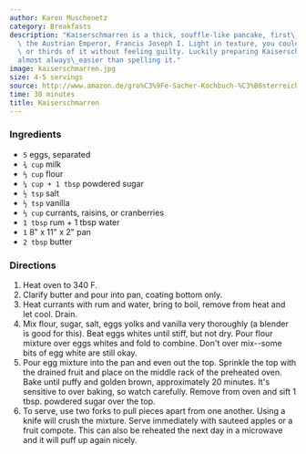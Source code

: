 ```yaml
---
author: Karen Muschenetz
category: Breakfasts
description: "Kaiserschmarren is a thick, souffle-like pancake, first\_created for\
  \ the Austrian Emperor, Francis Joseph I. Light in texture, you could have seconds\
  \ or thirds of it without feeling guilty. Luckily preparing Kaiserschmarren is\_\
  almost always\_easier than spelling it."
image: kaiserschmarren.jpg
size: 4-5 servings
source: http://www.amazon.de/gro%C3%9Fe-Sacher-Kochbuch-%C3%B6sterreichische-K%C3%BCche/dp/3929626276
time: 30 minutes
title: Kaiserschmarren
---
```

### Ingredients

* `5` eggs, separated
* `¾ cup` milk
* `⅔ cup` flour
* `¼ cup + 1 tbsp` powdered sugar
* `½ tsp` salt
* `½ tsp` vanilla
* `⅓ cup` currants, raisins, or cranberries
* `1 tbsp` rum + 1 tbsp water
* `1` 8" x 11" x 2" pan
* `2 tbsp` butter

### Directions

1. Heat oven to 340 F.
2. Clarify butter and pour into pan, coating bottom only.
3. Heat currants with rum and water, bring to boil, remove from heat and let cool. Drain.
4. Mix flour, sugar, salt, eggs yolks and vanilla very thoroughly (a blender is good for this). Beat eggs whites until stiff, but not dry. Pour flour mixture over eggs whites and fold to combine. Don't over mix--some bits of egg white are still okay.
5. Pour egg mixture into the pan and even out the top. Sprinkle the top with the drained fruit and place on the middle rack of the preheated oven. Bake until puffy and golden brown, approximately 20 minutes. It's sensitive to over baking, so watch carefully. Remove from oven and sift 1 tbsp. powdered sugar over the top.
6. To serve, use two forks to pull pieces apart from one another. Using a knife will crush the mixture. Serve immediately with sauteed apples or a fruit compote. This can also be reheated the next day in a microwave and it will puff up again nicely.